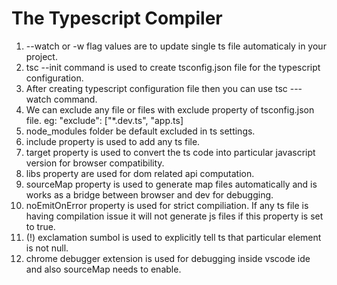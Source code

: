 # The Typescript Compiler

1. --watch or -w flag values are to update single ts file automaticaly in your project.
2. tsc --init command is used to create tsconfig.json file for the typescript configuration.
3. After creating typescript configuration file then you can use tsc ---watch command.
4. We can exclude any file or files with exclude property of tsconfig.json file. eg: "exclude": ["*.dev.ts", "app.ts]
5. node_modules folder be default excluded in ts settings.
6. include property is used to add any ts file.
7. target property is used to convert the ts code into particular javascript version for browser compatibility.
8. libs property are used for dom related api computation.
9. sourceMap property is used to generate map files automatically and is works as a bridge between browser and dev for debugging.
10. noEmitOnError property is used for strict compiliation. If any ts file is having compilation issue it will not generate js files if this property is set to true.
11. (!) exclamation sumbol is used to explicitly tell ts that particular element is not null.
12. chrome debugger extension is used for debugging inside vscode ide and also sourceMap needs to enable.
